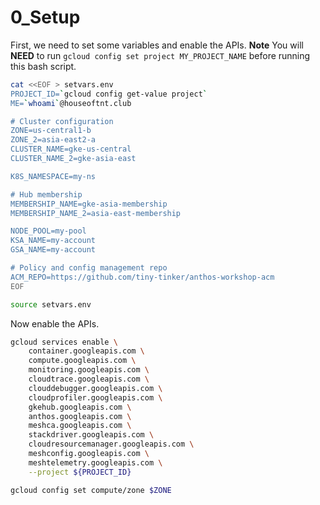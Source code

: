 # 0_Setup

First, we need to set some variables and enable the APIs. 
**Note** You will **NEED** to run `gcloud config set project MY_PROJECT_NAME` before running this bash script. 

```bash
cat <<EOF > setvars.env
PROJECT_ID=`gcloud config get-value project`
ME=`whoami`@houseoftnt.club

# Cluster configuration
ZONE=us-central1-b
ZONE_2=asia-east2-a
CLUSTER_NAME=gke-us-central
CLUSTER_NAME_2=gke-asia-east

K8S_NAMESPACE=my-ns

# Hub membership
MEMBERSHIP_NAME=gke-asia-membership
MEMBERSHIP_NAME_2=asia-east-membership

NODE_POOL=my-pool
KSA_NAME=my-account
GSA_NAME=my-account

# Policy and config management repo
ACM_REPO=https://github.com/tiny-tinker/anthos-workshop-acm
EOF

source setvars.env
```


Now enable the APIs.

```bash
gcloud services enable \
    container.googleapis.com \
    compute.googleapis.com \
    monitoring.googleapis.com \
    cloudtrace.googleapis.com \
    clouddebugger.googleapis.com \
    cloudprofiler.googleapis.com \
    gkehub.googleapis.com \
    anthos.googleapis.com \
    meshca.googleapis.com \
    stackdriver.googleapis.com \
    cloudresourcemanager.googleapis.com \
    meshconfig.googleapis.com \
    meshtelemetry.googleapis.com \
    --project ${PROJECT_ID}

gcloud config set compute/zone $ZONE

```





